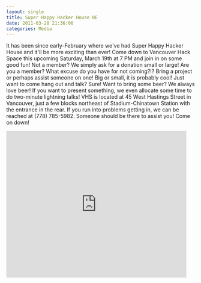 ```yaml
---
layout: single
title: Super Happy Hacker House 0E
date: 2011-03-20 21:36:00
categories: Media
---
```

It has been since early-February where we've had Super Happy Hacker House and it'll be more exciting than ever! Come down to Vancouver Hack Space this upcoming Saturday, March 19th at 7 PM and join in on some good fun! Not a member? We simply ask for a donation small or large! Are you a member? What excuse do you have for not coming?!? Bring a project or perhaps assist someone on one! Big or small, it is probably cool! Just want to come hang out and talk? Sure! Want to bring some beer? We always love beer! If you want to present something, we even allocate some time to do two-minute lightning talks! VHS is located at 45 West Hastings Street in Vancouver, just a few blocks northeast of Stadium-Chinatown Station with the entrance in the rear. If you run into problems getting in, we can be reached at (778) 785-5982. Someone should be there to assist you!
Come on down!

<iframe title="YouTube video player" width="480" height="390" src="http://www.youtube.com/embed/iChdUaMGvpA" frameborder="0" allowfullscreen></iframe>
